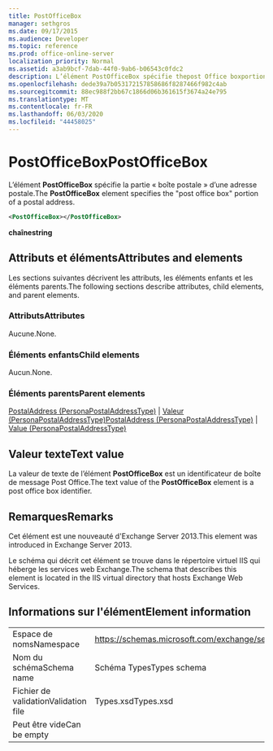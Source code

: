 ```yaml
---
title: PostOfficeBox
manager: sethgros
ms.date: 09/17/2015
ms.audience: Developer
ms.topic: reference
ms.prod: office-online-server
localization_priority: Normal
ms.assetid: a3ab9bcf-7dab-44f0-9ab6-b06543c0fdc2
description: L’élément PostOfficeBox spécifie thepost Office boxportion d’une adresse postale.
ms.openlocfilehash: dede39a7b053172157858686f8287466f982c4ab
ms.sourcegitcommit: 88ec988f2bb67c1866d06b361615f3674a24e795
ms.translationtype: MT
ms.contentlocale: fr-FR
ms.lasthandoff: 06/03/2020
ms.locfileid: "44458025"
---
```

# <a name="postofficebox"></a><span data-ttu-id="ee6d7-103">PostOfficeBox</span><span class="sxs-lookup"><span data-stu-id="ee6d7-103">PostOfficeBox</span></span>

<span data-ttu-id="ee6d7-104">L’élément **PostOfficeBox** spécifie la partie « boîte postale » d’une adresse postale.</span><span class="sxs-lookup"><span data-stu-id="ee6d7-104">The **PostOfficeBox** element specifies the "post office box" portion of a postal address.</span></span> 
  
```XML
<PostOfficeBox></PostOfficeBox>
```

 <span data-ttu-id="ee6d7-105">**chaîne**</span><span class="sxs-lookup"><span data-stu-id="ee6d7-105">**string**</span></span>
## <a name="attributes-and-elements"></a><span data-ttu-id="ee6d7-106">Attributs et éléments</span><span class="sxs-lookup"><span data-stu-id="ee6d7-106">Attributes and elements</span></span>

<span data-ttu-id="ee6d7-107">Les sections suivantes décrivent les attributs, les éléments enfants et les éléments parents.</span><span class="sxs-lookup"><span data-stu-id="ee6d7-107">The following sections describe attributes, child elements, and parent elements.</span></span>
  
### <a name="attributes"></a><span data-ttu-id="ee6d7-108">Attributs</span><span class="sxs-lookup"><span data-stu-id="ee6d7-108">Attributes</span></span>

<span data-ttu-id="ee6d7-109">Aucune.</span><span class="sxs-lookup"><span data-stu-id="ee6d7-109">None.</span></span>
  
### <a name="child-elements"></a><span data-ttu-id="ee6d7-110">Éléments enfants</span><span class="sxs-lookup"><span data-stu-id="ee6d7-110">Child elements</span></span>

<span data-ttu-id="ee6d7-111">Aucun.</span><span class="sxs-lookup"><span data-stu-id="ee6d7-111">None.</span></span>
  
### <a name="parent-elements"></a><span data-ttu-id="ee6d7-112">Éléments parents</span><span class="sxs-lookup"><span data-stu-id="ee6d7-112">Parent elements</span></span>

<span data-ttu-id="ee6d7-113">[PostalAddress (PersonaPostalAddressType)](postaladdress-personapostaladdresstype.md)  |  [Valeur (PersonaPostalAddressType)](value-personapostaladdresstype.md)</span><span class="sxs-lookup"><span data-stu-id="ee6d7-113">[PostalAddress (PersonaPostalAddressType)](postaladdress-personapostaladdresstype.md) | [Value (PersonaPostalAddressType)](value-personapostaladdresstype.md)</span></span>
  
## <a name="text-value"></a><span data-ttu-id="ee6d7-114">Valeur texte</span><span class="sxs-lookup"><span data-stu-id="ee6d7-114">Text value</span></span>

<span data-ttu-id="ee6d7-115">La valeur de texte de l’élément **PostOfficeBox** est un identificateur de boîte de message Post Office.</span><span class="sxs-lookup"><span data-stu-id="ee6d7-115">The text value of the **PostOfficeBox** element is a post office box identifier.</span></span> 
  
## <a name="remarks"></a><span data-ttu-id="ee6d7-116">Remarques</span><span class="sxs-lookup"><span data-stu-id="ee6d7-116">Remarks</span></span>

<span data-ttu-id="ee6d7-117">Cet élément est une nouveauté d'Exchange Server 2013.</span><span class="sxs-lookup"><span data-stu-id="ee6d7-117">This element was introduced in Exchange Server 2013.</span></span>
  
<span data-ttu-id="ee6d7-118">Le schéma qui décrit cet élément se trouve dans le répertoire virtuel IIS qui héberge les services web Exchange.</span><span class="sxs-lookup"><span data-stu-id="ee6d7-118">The schema that describes this element is located in the IIS virtual directory that hosts Exchange Web Services.</span></span>
  
## <a name="element-information"></a><span data-ttu-id="ee6d7-119">Informations sur l'élément</span><span class="sxs-lookup"><span data-stu-id="ee6d7-119">Element information</span></span>

|||
|:-----|:-----|
|<span data-ttu-id="ee6d7-120">Espace de noms</span><span class="sxs-lookup"><span data-stu-id="ee6d7-120">Namespace</span></span>  <br/> |https://schemas.microsoft.com/exchange/services/2006/types  <br/> |
|<span data-ttu-id="ee6d7-121">Nom du schéma</span><span class="sxs-lookup"><span data-stu-id="ee6d7-121">Schema name</span></span>  <br/> |<span data-ttu-id="ee6d7-122">Schéma Types</span><span class="sxs-lookup"><span data-stu-id="ee6d7-122">Types schema</span></span>  <br/> |
|<span data-ttu-id="ee6d7-123">Fichier de validation</span><span class="sxs-lookup"><span data-stu-id="ee6d7-123">Validation file</span></span>  <br/> |<span data-ttu-id="ee6d7-124">Types.xsd</span><span class="sxs-lookup"><span data-stu-id="ee6d7-124">Types.xsd</span></span>  <br/> |
|<span data-ttu-id="ee6d7-125">Peut être vide</span><span class="sxs-lookup"><span data-stu-id="ee6d7-125">Can be empty</span></span>  <br/> ||
   

